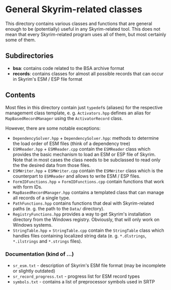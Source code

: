 # General Skyrim-related classes

This directory contains various classes and functions that are general enough to
be (potentially) useful in any Skyrim-related tool. This does not mean that
every Skyrim-related program uses all of them, but most certainly some of them.

## Subdirectories

* **bsa**: contains code related to the BSA archive format
* **records**: contains classes for almost all possible records that can occur
  in Skyrim's ESM / ESP file format

## Contents

Most files in this directory contain just `typedef`s (aliases) for the
respective management class template, e. g. `Activators.hpp` defines an alias
for `MapBasedRecordManager` using the `ActivatorRecord` class.

However, there are some notable exceptions:

* `DependencySolver.hpp` + `DependencySolver.hpp`: methods to determine the load
  order of ESM files (think of a dependency tree)
* `ESMReader.hpp` + `ESMReader.cpp` contain the `ESMReader` class which
  provides the basic mechanism to load an ESM or ESP file of Skyrim. Note that
  in most cases the class needs to be subclassed to read only the the desired
  data from those files.
* `ESMWriter.hpp` + `ESMWriter.cpp` contain the `ESMWriter` class which is the
  counterpart to `ESMReader` and allows to write ESM / ESP files.
* `FormIDFunctions.hpp` + `FormIDFunctions.cpp` contain functions that work with
  form IDs.
* `MapBasedRecordManager.hpp` contains a templated class that can manage all
  records of a single type.
* `PathFunctions.hpp` contains functions that deal with Skyrim-related paths
  (e. g. the path to the `Data/` directory).
* `RegistryFunctions.hpp` provides a way to get Skyrim's installation directory
  from the Windows registry. Obviously, that will only work on Windows systems.
* `StringTable.hpp` + `StringTable.cpp` contain the `StringTable` class which
  handles files containing localized string data (e. g. `*.dlstrings`,
  `*.ilstrings` and `*.strings` files).

### Documentation (kind of ...)

* `sr_esm.txt` - description of Skyrim's ESM file format (may be incomplete or
  slightly outdated)
* `sr_record_progress.txt` - progress list for ESM record types
* `symbols.txt` - contains a list of preprocessor symbols used in SRTP
